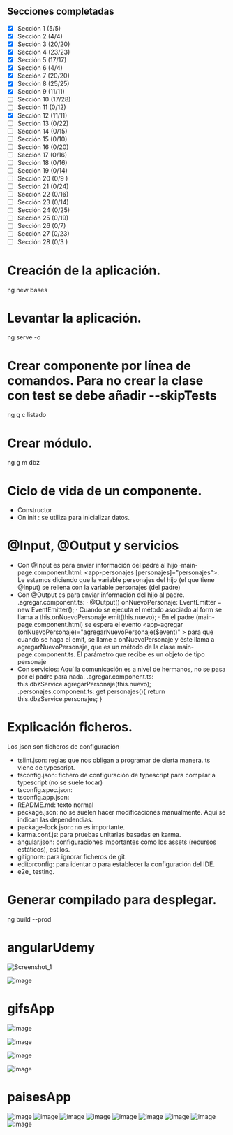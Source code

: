 ## Secciones completadas
- [x] Sección 1 (5/5) 
- [x] Sección 2 (4/4)
- [x] Sección 3 (20/20)
- [x] Sección 4 (23/23)
- [x] Sección 5 (17/17)
- [x] Sección 6 (4/4)
- [x] Sección 7 (20/20)
- [x] Sección 8 (25/25)
- [x] Sección 9 (11/11)
- [ ] Sección 10 (17/28)
- [ ] Sección 11 (0/12)
- [x] Sección 12 (11/11)
- [ ] Sección 13 (0/22)
- [ ] Sección 14 (0/15)
- [ ] Sección 15 (0/10)
- [ ] Sección 16 (0/20)
- [ ] Sección 17 (0/16)
- [ ] Sección 18 (0/16)
- [ ] Sección 19 (0/14)
- [ ] Sección 20 (0/9 )
- [ ] Sección 21 (0/24)
- [ ] Sección 22 (0/16)
- [ ] Sección 23 (0/14)
- [ ] Sección 24 (0/25)
- [ ] Sección 25 (0/19)
- [ ] Sección 26 (0/7)
- [ ] Sección 27 (0/23)
- [ ] Sección 28 (0/3 )

# Creación de la aplicación.
ng new bases

# Levantar la aplicación.
ng serve -o

# Crear componente por línea de comandos. Para no crear la clase con test se debe añadir --skipTests
ng g c listado


# Crear módulo.
ng g m dbz

# Ciclo de vida de un componente.
- Constructor
- On init : se utiliza para inicializar datos.

# @Input, @Output y servicios
- Con @Input es para enviar información del padre al hijo
  ·main-page.component.html:
    <app-personajes [personajes]="personajes"></app-personajes>. Le estamos diciendo que la variable personajes del hijo (el que tiene @Input) se rellena con la variable personajes (del padre)
- Con @Output es para enviar información del hijo al padre.
  .agregar.component.ts: 
    · @Output() onNuevoPersonaje: EventEmitter<Personaje> = new EventEmitter();
    · Cuando se ejecuta el método asociado al form se llama a this.onNuevoPersonaje.emit(this.nuevo);
    · En el padre (main-page.component.html) se espera el evento <app-agregar (onNuevoPersonaje)="agregarNuevoPersonaje($event)" ></app-agregar> para que cuando se haga el emit, se llame a onNuevoPersonaje y éste llama a agregarNuevoPersonaje, que es un método
    de la clase main-page.component.ts. El parámetro que recibe es un objeto de tipo personaje
- Con servicios: Aquí la comunicación es a nivel de hermanos, no se pasa por el padre para nada.
  .agregar.component.ts:
    this.dbzService.agregarPersonaje(this.nuevo);
  .personajes.component.ts:
     get personajes(){
    return this.dbzService.personajes;
  }

# Explicación ficheros.
Los json son ficheros de configuración
- tslint.json: reglas que nos obligan a programar de cierta manera. ts viene de typescript.
- tsconfig.json: fichero de configuración de typescript para compilar a typescript (no se suele tocar)
- tsconfig.spec.json: 
- tsconfig.app.json:
- README.md: texto normal
- package.json: no se suelen hacer modificaciones manualmente. Aquí se indican las dependendias.
- package-lock.json: no es importante.
- karma.conf.js: para pruebas unitarias basadas en karma.
- angular.json: configuraciones importantes como los assets (recursos estáticos), estilos.
- gitignore: para ignorar ficheros de git.
- editorconfig: para identar o para establecer la configuración del IDE.
- e2e_ testing.

# Generar compilado para desplegar.
ng build --prod
# angularUdemy
  ![Screenshot_1](https://user-images.githubusercontent.com/55620393/147700095-840390b4-983e-4b78-b3b0-5906cb9d00cf.png)
  
  ![image](https://user-images.githubusercontent.com/55620393/147700142-ae9e5903-f6c6-44ee-ae65-4d456fcc08cb.png)

# gifsApp
 ![image](https://user-images.githubusercontent.com/55620393/147700395-2609db94-a897-44bf-bdd4-ea9e82730979.png)
  
  ![image](https://user-images.githubusercontent.com/55620393/147700409-e60c85dd-df76-4ced-a21a-e9224729cec4.png)
  
  ![image](https://user-images.githubusercontent.com/55620393/147700416-47e6e26b-ce91-4cd6-9031-52229e51cd81.png)
  
  ![image](https://user-images.githubusercontent.com/55620393/147700426-0359ed04-6cd0-4ec1-93b5-32c56dbead8e.png)

# paisesApp  
![image](https://user-images.githubusercontent.com/55620393/147749562-ccf72320-81ba-47f3-b8a7-9b92b8da360e.png)
![image](https://user-images.githubusercontent.com/55620393/147749583-0f5896f3-f78b-495c-ad9e-36e0b7ddc2b0.png)
![image](https://user-images.githubusercontent.com/55620393/147749594-b2fb97aa-005f-42ea-aee2-d215eff27f19.png)
![image](https://user-images.githubusercontent.com/55620393/147749637-725ea7e5-3986-4c90-8b35-ccb16d0e2fa3.png)
![image](https://user-images.githubusercontent.com/55620393/147765217-ca8dc266-d99f-4e98-818f-610c6dc57809.png)
![image](https://user-images.githubusercontent.com/55620393/147765231-c94700c3-eb67-47ea-8542-5596f286107b.png)
![image](https://user-images.githubusercontent.com/55620393/147765263-620f1ca5-527b-4866-8b15-272fa8462b3d.png)
![image](https://user-images.githubusercontent.com/55620393/147765318-4724683c-44d3-46f6-be36-4e5760f8931e.png)
![image](https://user-images.githubusercontent.com/55620393/147765331-1b2fe52f-f7ac-4c7b-9535-961ee949590d.png)

